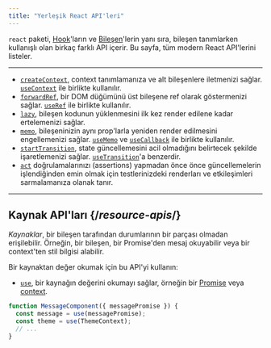 ```yaml
---
title: "Yerleşik React API'leri"
---
```


<Intro>

`react` paketi, [Hook](/reference/react)'ların ve [Bileşen](/reference/react/components)'lerin yanı sıra, bileşen tanımlarken kullanışlı olan birkaç farklı API içerir. Bu sayfa, tüm modern React API'lerini listeler.

</Intro>

---

* [`createContext`](/reference/react/createContext), context tanımlamanıza ve alt bileşenlere iletmenizi sağlar. [`useContext`](/reference/react/useContext) ile birlikte kullanılır.
* [`forwardRef`](/reference/react/forwardRef), bir DOM düğümünü üst bileşene ref olarak göstermenizi sağlar. [`useRef`](/reference/react/useRef) ile birlikte kullanılır.
* [`lazy`](/reference/react/lazy), bileşen kodunun yüklenmesini ilk kez render edilene kadar ertelemenizi sağlar.
* [`memo`](/reference/react/memo), bileşeninizin aynı prop'larla yeniden render edilmesini engellemenizi sağlar. [`useMemo`](/reference/react/useMemo) ve [`useCallback`](/reference/react/useCallback) ile birlikte kullanılır.
* [`startTransition`](/reference/react/startTransition), state güncellemesini acil olmadığını belirtecek şekilde işaretlemenizi sağlar. [`useTransition`](/reference/react/useTransition)'a benzerdir.
* [`act`](/reference/react/act) doğrulamalarınızı (assertions) yapmadan önce önce güncellemelerin işlendiğinden emin olmak için testlerinizdeki renderları ve etkileşimleri sarmalamanıza olanak tanır.
---

## Kaynak API'ları {/*resource-apis*/}

*Kaynaklar*, bir bileşen tarafından durumlarının bir parçası olmadan erişilebilir. Örneğin, bir bileşen, bir Promise'den mesaj okuyabilir veya bir context'ten stil bilgisi alabilir.

Bir kaynaktan değer okumak için bu API'yi kullanın:

* [`use`](/reference/react/use), bir kaynağın değerini okumayı sağlar, örneğin bir [Promise](https://developer.mozilla.org/en-US/docs/Web/JavaScript/Reference/Global_Objects/Promise) veya [context](/learn/passing-data-deeply-with-context).

```js
function MessageComponent({ messagePromise }) {
  const message = use(messagePromise);
  const theme = use(ThemeContext);
  // ...
}
```